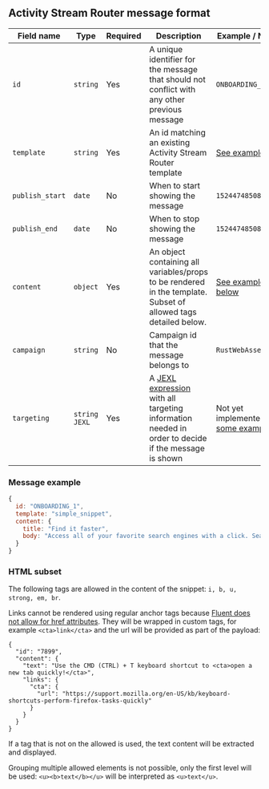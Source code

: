 ## Activity Stream Router message format

Field name | Type     | Required | Description | Example / Note
---        | ---      | ---      | ---         | ---
`id`       | `string` | Yes | A unique identifier for the message that should not conflict with any other previous message | `ONBOARDING_1`
`template` | `string` | Yes | An id matching an existing Activity Stream Router template | [See example](https://github.com/mozilla/activity-stream/blob/33669c67c2269078a6d3d6d324fb48175d98f634/system-addon/content-src/message-center/templates/SimpleSnippet.jsx)
`publish_start` | `date` | No | When to start showing the message | `1524474850876`
`publish_end` | `date` | No | When to stop showing the message | `1524474850876`
`content` | `object` | Yes | An object containing all variables/props to be rendered in the template. Subset of allowed tags detailed below. | [See example below](#html-subset)
`campaign` | `string` | No | Campaign id that the message belongs to | `RustWebAssembly`
`targeting` | `string` `JEXL` | Yes | A [JEXL expression](http://normandy.readthedocs.io/en/latest/user/filter_expressions.html#jexl-basics) with all targeting information needed in order to decide if the message is shown | Not yet implemented, [some examples](http://normandy.readthedocs.io/en/latest/user/filter_expressions.html#examples)

### Message example
```javascript
{
  id: "ONBOARDING_1",
  template: "simple_snippet",
  content: {
    title: "Find it faster",
    body: "Access all of your favorite search engines with a click. Search the whole Web or just one website from the search box."
  }
}
```

### HTML subset
The following tags are allowed in the content of the snippet: `i, b, u, strong, em, br`.

Links cannot be rendered using regular anchor tags because [Fluent does not allow for href attributes](https://github.com/projectfluent/fluent.js/blob/a03d3aa833660f8c620738b26c80e46b1a4edb05/fluent-dom/src/overlay.js#L13). They will be wrapped in custom tags, for example `<cta>link</cta>` and the url will be provided as part of the payload:
```
{
  "id": "7899",
  "content": {
    "text": "Use the CMD (CTRL) + T keyboard shortcut to <cta>open a new tab quickly!</cta>",
    "links": {
      "cta": {
        "url": "https://support.mozilla.org/en-US/kb/keyboard-shortcuts-perform-firefox-tasks-quickly"
      }
    }
  }
}
```
If a tag that is not on the allowed is used, the text content will be extracted and displayed.

Grouping multiple allowed elements is not possible, only the first level will be used: `<u><b>text</b></u>` will be interpreted as `<u>text</u>`.

